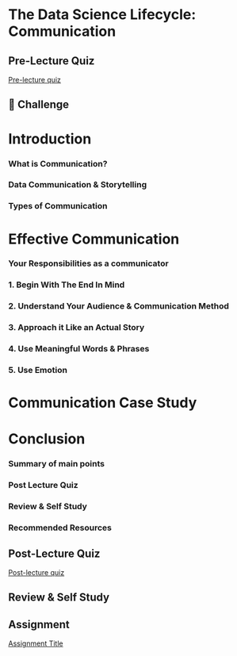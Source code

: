 # The Data Science Lifecycle: Communication

## Pre-Lecture Quiz

[Pre-lecture quiz]()

## 🚀 Challenge

# Introduction

### What is Communication?

### Data Communication & Storytelling


### Types of Communication


# Effective Communication
### Your Responsibilities as a communicator

### 1. Begin With The End In Mind

### 2. Understand Your Audience & Communication Method


### 3. Approach it Like an Actual Story


### 4. Use Meaningful Words & Phrases


### 5. Use Emotion

# Communication Case Study
# Conclusion
### Summary of main points
### Post Lecture Quiz
### Review & Self Study
### Recommended Resources


## Post-Lecture Quiz

[Post-lecture quiz]()

## Review & Self Study


## Assignment

[Assignment Title](assignment.md)
